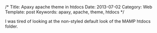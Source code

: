 /*
Title: Apaxy apache theme in htdocs
Date: 2013-07-02
Category: Web
Template: post
Keywords: apaxy, apache, theme, htdocs
*/

I was tired of looking at the non-styled default look of the MAMP htdocs
folder.
